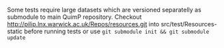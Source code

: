 Some tests require large datasets which are versioned separatelly as submodule to main QuimP repository. Checkout http://pilip.lnx.warwick.ac.uk/Repos/resources.git into src/test/Resources-static before running tests or use `git submodule init && git submodule update`
